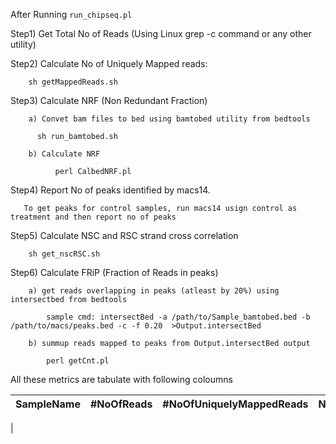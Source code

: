 After Running `run_chipseq.pl`


Step1) Get Total No of Reads (Using Linux grep -c command or any other utility)


Step2) Calculate No of Uniquely Mapped reads:
 
        sh getMappedReads.sh

Step3) Calculate NRF (Non Redundant Fraction)
 
        a) Convet bam files to bed using bamtobed utility from bedtools 

	      sh run_bamtobed.sh

        b) Calculate NRF 

              perl CalbedNRF.pl

Step4) Report No of peaks identified by macs14.

       To get peaks for control samples, run macs14 usign control as treatment and then report no of peaks

Step5) Calculate NSC and RSC strand cross correlation

        sh get_nscRSC.sh 

Step6) Calculate FRiP (Fraction of Reads in peaks)

        a) get reads overlapping in peaks (atleast by 20%) using intersectbed from bedtools

            sample cmd: intersectBed -a /path/to/Sample_bamtobed.bed -b /path/to/macs/peaks.bed -c -f 0.20  >Output.intersectBed 
        
        b) summup reads mapped to peaks from Output.intersectBed output
 
            perl getCnt.pl 



All these metrics are tabulate with following coloumns

SampleName|#NoOfReads|#NoOfUniquelyMappedReads|NRF|NSC|RSC|FRiP|IDR
----------|----------|------------------------|---|---|---|----|---
|
 
